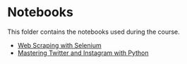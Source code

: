 
# Notebooks

This folder contains the notebooks used during the course.

- [Web Scraping with Selenium](https://github.com/mauropelucchi/unimib_masterbi_2020/blob/master/notebooks/2_Web_Scraping_with_Selenium.ipynb)
- [Mastering Twitter and Instagram with Python](https://github.com/mauropelucchi/unimib_masterbi_2020/blob/master/notebooks/4_Mastering_Twitter_and_Instagram_with_Python.ipynb)
